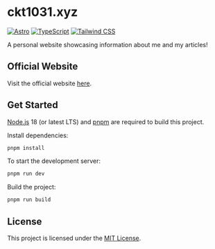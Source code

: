 # ckt1031.xyz

[![Astro](https://img.shields.io/badge/Astro-FF5D01?logo=astro&logoColor=fff&style=for-the-badge)](https://astro.build)
[![TypeScript](https://img.shields.io/badge/typescript-%23007ACC.svg?style=for-the-badge&logo=typescript&logoColor=white)](https://www.typescriptlang.org)
[![Tailwind CSS](https://img.shields.io/badge/Tailwind%20CSS-black?style=for-the-badge&logo=tailwind-css)](https://tailwindcss.com)

A personal website showcasing information about me and my articles!

## Official Website

Visit the official website [here](https://ckt1031.xyz).

## Get Started

[Node.js](https://nodejs.org) 18 (or latest LTS) and [pnpm](https://pnpm.io) are required to build this project.

Install dependencies:

```bash
pnpm install
```

To start the development server:

```bash
pnpm run dev
```

Build the project:

```bash
pnpm run build
```

## License

This project is licensed under the [MIT License](LICENSE).
